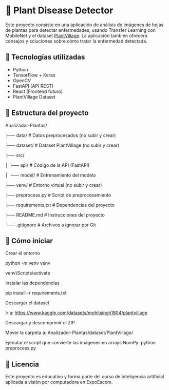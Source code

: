 # 🌿 Plant Disease Detector

Este proyecto consiste en una aplicación de análisis de imágenes de hojas de plantas para detectar enfermedades, usando Transfer Learning con MobileNet y el dataset [PlantVillage](https://www.kaggle.com/datasets/mohitsingh1804/plantvillage). La aplicación también ofrecerá consejos y soluciones sobre cómo tratar la enfermedad detectada.

## 🧠 Tecnologías utilizadas

- Python
- TensorFlow + Keras
- OpenCV
- FastAPI (API REST)
- React (Frontend futuro)
- PlantVillage Dataset
  
## 📁 Estructura del proyecto

Analizador-Plantas/

├── data/ # Datos preprocesados (no subir y crear)

├── dataset/ # Dataset PlantVillage (no subir y crear)

├── src/

│ ├── api/ # Código de la API (FastAPI)

│ └── model/ # Entrenamiento del modelo

├── venv/ # Entorno virtual (no subir y crear)

├── preprocess.py # Script de preprocesamiento

├── requirements.txt # Dependencias del proyecto

├── README.md # Instrucciones del proyecto

└── .gitignore # Archivos a ignorar por Git

## 🚀 Cómo iniciar
Crear el entorno

python -m venv venv

venv\Scripts\activate


Instalar las dependencias

pip install -r requirements.txt

Descargar el dataset

Ir a: https://www.kaggle.com/datasets/mohitsingh1804/plantvillage

Descargar y descomprimir el ZIP.

Mover la carpeta a: Analizador-Plantas/dataset/PlantVillage/

Ejecutar el script que convierte las imágenes en arrays NumPy:
python preprocess.py

## 🤝 Licencia
Este proyecto es educativo y forma parte del curso de inteligencia artificial aplicada a visión por computadora en ExpoEscom.
